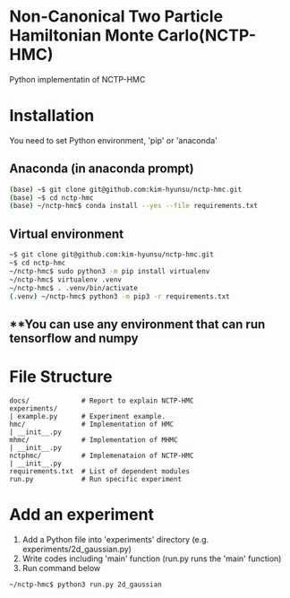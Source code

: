 # Non-Canonical Two Particle Hamiltonian Monte Carlo(NCTP-HMC)
Python implementatin of NCTP-HMC

# Installation
You need to set Python environment, 'pip' or 'anaconda'
## Anaconda (in anaconda prompt)
```bash
(base) ~$ git clone git@github.com:kim-hyunsu/nctp-hmc.git
(base) ~$ cd nctp-hmc
(base) ~/nctp-hmc$ conda install --yes --file requirements.txt
```
## Virtual environment
```bash
~$ git clone git@github.com:kim-hyunsu/nctp-hmc.git
~$ cd nctp-hmc
~/nctp-hmc$ sudo python3 -m pip install virtualenv
~/nctp-hmc$ virtualenv .venv
~/nctp-hmc$ . .venv/bin/activate
(.venv) ~/nctp-hmc$ python3 -m pip3 -r requirements.txt
```
## **You can use any environment that can run tensorflow and numpy

# File Structure
```
docs/             # Report to explain NCTP-HMC  
experiments/
| example.py      # Experiment example.
hmc/              # Implementation of HMC
| __init__.py
mhmc/             # Implementation of MHMC
| __init__.py     
nctphmc/          # Implemenataion of NCTP-HMC
| __init__.py
requirements.txt  # List of dependent modules
run.py            # Run specific experiment
```

# Add an experiment
1. Add a Python file into 'experiments' directory (e.g. experiments/2d_gaussian.py)
1. Write codes including 'main' function (run.py runs the 'main' function)
1. Run command below
```bash
~/nctp-hmc$ python3 run.py 2d_gaussian
```
